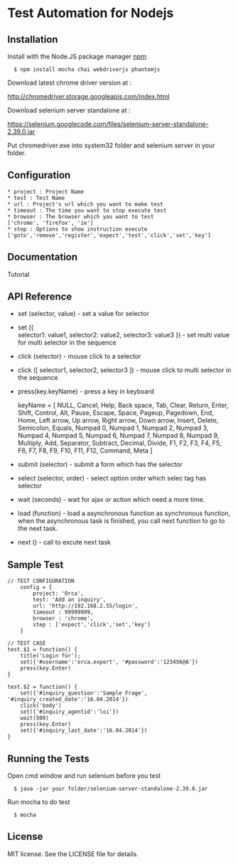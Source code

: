 Test Automation for Nodejs
===============

## Installation

  Install with the Node.JS package manager [npm](http://npmjs.org/):

      $ npm install mocha chai webdriverjs phantomjs
	  
  Download latest chrome driver version at :
  
  http://chromedriver.storage.googleapis.com/index.html
	  
  Download selenium server standalone at :
  
  https://selenium.googlecode.com/files/selenium-server-standalone-2.39.0.jar
	  
  Put chromedriver.exe into system32 folder and selenium server in your folder.

## Configuration

    * project : Project Name
    * test : Test Name
    * url : Project's url which you want to make test
    * timeout : The time you want to stop execute test
    * browser : The browser which you want to test
    ['chrome', 'firefox', 'ie']
    * step : Options to show instruction execute
    ['goto','remove','register','expect','test','click','set','key']


## Documentation

  Tutorial 
  
## API Reference

  * set (selector, value) - set a value for selector

  * set ({                
	selector1: value1,
	selector2: value2,
	selector3: value3
    })	- set multi value for multi selector in the sequence
	
  * click (selector)     - mouse click to a selector
	
  * click ([ selector1, selector2, selector3 ]) - mouse click to multi selector in the sequence
	
  * press(key.keyName) - press a key in keyboard

    keyName = [ NULL, Cancel, Help, Back space, Tab, Clear, Return, Enter, Shift, Control, Alt, Pause, Escape, Space, Pageup, Pagedown, End, Home, Left arrow, Up arrow, Right arrow, Down arrow, Insert, Delete, Semicolon, Equals, Numpad 0, Numpad 1, Numpad 2, Numpad 3, Numpad 4, Numpad 5, Numpad 6, Numpad 7, Numpad 8, Numpad 9, Multiply, Add, Separator, Subtract, Decimal, Divide, F1, F2, F3, F4, F5, F6, F7, F8, F9, F10, F11, F12, Command, Meta ]

  * submit (selector)  - submit a form which has the selector
	 
  * select (selector, order) - select option order which selec tag has selector 
	
  * wait (seconds) - wait for ajax or action which need a more time.	
 
  * load (function) - load a asynchronous function as synchronous function, when the asynchronous task is finished, you call next function to go to the next task. 
  
  * next () - call to excute next task  
   
  
## Sample Test
  
	// TEST CONFIGURATION
        config = {
            project: 'Orca',  
            test: 'Add an inquiry', 
            url: 'http://192.168.2.55/login',
            timeout : 99999999,
            browser : 'chrome', 
            step : ['expect','click','set','key'] 
        } 
   
	// TEST CASE   
	test.$1 = function() {   
		title('Login für');       
		set({'#username':'orca.expert', '#password':'123456@A'}) 
		press(key.Enter)
	}  

	test.$2 = function() {
		set({'#inquiry_question':'Sample Frage', '#inquiry_created_date':'16.04.2014'})
		click('body')
		set({'#inquiry_agentid':'loi'}) 
		wait(500)
		press(key.Enter)
		set({'#inquiry_last_date':'16.04.2014'})
	}  
  
  
## Running the Tests

  Open cmd window and run selenium before you test
	
	  $ java -jar your folder/selenium-server-standalone-2.39.0.jar
  
  Run mocha to do test
	
      $ mocha
 
## License
  MIT license. See the LICENSE file for details.